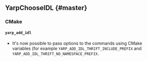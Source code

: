 YarpChooseIDL {#master}
-------------

### CMake

#### `yarp_add_idl`

 * It's now possible to pass options to the commands using CMake variables (for
   example `YARP_ADD_IDL_THRIFT_INCLUDE_PREFIX` and
   `YARP_ADD_IDL_THRIFT_NO_NAMESPACE_PREFIX`.
